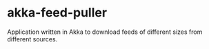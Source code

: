 # akka-feed-puller
Application written in Akka to download feeds of different sizes from different sources.
